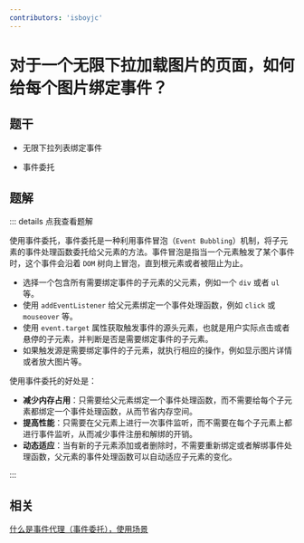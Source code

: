 ```yaml
---
contributors: 'isboyjc'
---
```


# 对于一个无限下拉加载图片的页面，如何给每个图片绑定事件？


## 题干

- 无限下拉列表绑定事件

- 事件委托



## 题解

::: details 点我查看题解

使用事件委托，事件委托是一种利用事件冒泡（`Event Bubbling`）机制，将子元素的事件处理函数委托给父元素的方法。事件冒泡是指当一个元素触发了某个事件时，这个事件会沿着 `DOM` 树向上冒泡，直到根元素或者被阻止为止。

- 选择一个包含所有需要绑定事件的子元素的父元素，例如一个 `div` 或者 `ul` 等。
- 使用 `addEventListener` 给父元素绑定一个事件处理函数，例如 `click` 或 `mouseover` 等。
- 使用 `event.target` 属性获取触发事件的源头元素，也就是用户实际点击或者悬停的子元素，并判断是否是需要绑定事件的子元素。
- 如果触发源是需要绑定事件的子元素，就执行相应的操作，例如显示图片详情或者放大图片等。

使用事件委托的好处是：

- **减少内存占用**：只需要给父元素绑定一个事件处理函数，而不需要给每个子元素都绑定一个事件处理函数，从而节省内存空间。
- **提高性能**：只需要在父元素上进行一次事件监听，而不需要在每个子元素上都进行事件监听，从而减少事件注册和解绑的开销。
- **动态适应**：当有新的子元素添加或者删除时，不需要重新绑定或者解绑事件处理函数，父元素的事件处理函数可以自动适应子元素的变化。


:::

## 相关

[什么是事件代理（事件委托），使用场景](../110browser/110050_event_proxy.md)
